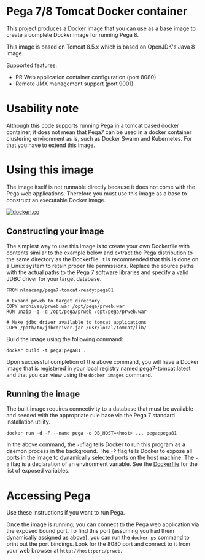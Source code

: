 # Pega 7/8 Tomcat Docker container

This project produces a Docker image that you can use as a base image to create a complete Docker image for running Pega 8.  

This image is based on Tomcat 8.5.x which is based on OpenJDK's Java 8 image. 

Supported features:

* PR Web application container configuration (port 8080)
* Remote JMX management support (port 9001)

# Usability note

Although this code supports running Pega in a tomcat based docker container, it does not mean that Pega7 can be used in a docker container clustering environment as is, such as Docker Swarm and Kubernetes.
For that you have to extend this image.

# Using this image

The image itself is not runnable directly because it does not come with the Pega
 web applications.  Therefore you must use this image as a base to construct an 
 executable Docker image.

[![dockeri.co](https://dockeri.co/image/nlmacamp/docker-pega7-tomcat-ready)](https://hub.docker.com/r/nlmacamp/docker-pega7-tomcat-ready)

## Constructing your image

The simplest way to use this image is to create your own Dockerfile with contents similar to the example below and 
extract the Pega distribution to the same directory as the Dockerfile.  It is recommended that this is done on a Linux system to retain proper file permissions.  Replace the source paths with the actual paths to the Pega 7 software libraries and specify a valid JDBC driver for your target database.

    FROM nlmacamp/pega7-tomcat-ready:pega81
    
    # Expand prweb to target directory
    COPY archives/prweb.war /opt/pega/prweb.war
    RUN unzip -q -d /opt/pega/prweb /opt/pega/prweb.war
    
    # Make jdbc driver available to tomcat applications
    COPY /path/to/jdbcdriver.jar /usr/local/tomcat/lib/

Build the image using the following command:

    docker build -t pega:pega81 .

Upon successful completion of the above command, you will have a Docker
image that is registered in your local registry named pega7-tomcat:latest
 and that you can view using the `docker images` command.

## Running the image

The built image requires connectivity to a database that must be 
 available and seeded with the appropriate rule base via the Pega 7 standard installation
 utility.

    docker run -d -P --name pega -e DB_HOST=<host> ... pega:pega81

In the above command, the `-d`flag  tells Docker to run this program as a daemon process in 
 the background.  The `-P` flag tells Docker to expose all ports in the image to dynamically
 selected ports on the host machine.  The `-e` flag is a declaration of an environment
 variable.  See the [Dockerfile](Dockerfile) for the list of exposed variables.

# Accessing Pega

Use these instructions if you want to run Pega.

Once the image is running, you can connect to the Pega web application via the exposed bound
port.  To find this port (assuming you had them dynamically assigned as above), you can run 
the `docker ps` command to print out the port bindings.  Look for the 8080 port and connect to
it from your web browser at `http://host:port/prweb`.
